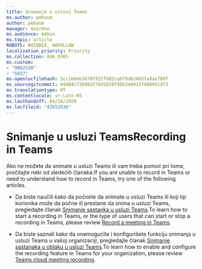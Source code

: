 ```yaml
---
title: Snimanje u usluzi Teams
ms.author: pebaum
author: pebaum
manager: mnirkhe
ms.audience: Admin
ms.topic: article
ROBOTS: NOINDEX, NOFOLLOW
localization_priority: Priority
ms.collection: Adm_O365
ms.custom:
- "9002530"
- "5037"
ms.openlocfilehash: 5cc160eb3d78f92ffb82cab79db2685fa9aef88f
ms.sourcegitcommit: 04484c73b96bf76d1b50796b3e8913f49095c4f3
ms.translationtype: HT
ms.contentlocale: sr-Latn-RS
ms.lasthandoff: 04/18/2020
ms.locfileid: "43553536"
---
```

# <a name="recording-in-teams"></a><span data-ttu-id="049eb-102">Snimanje u usluzi Teams</span><span class="sxs-lookup"><span data-stu-id="049eb-102">Recording in Teams</span></span>

<span data-ttu-id="049eb-103">Ako ne možete da snimate u usluzi Teams ili vam treba pomoć pri tome, pročitajte neki od sledećih članaka.</span><span class="sxs-lookup"><span data-stu-id="049eb-103">If you are unable to record in Teams or need to understand how to record in Teams, try one of the following articles.</span></span>

- <span data-ttu-id="049eb-104">Da biste naučili kako da počnete da snimate u usluzi Teams ili koji tip korisnika može da počne ili prestane da snima u usluzi Teams, pregledajte članak [Snimanje sastanka u usluzi Teams](https://support.office.com/client/34dfbe7f-b07d-4a27-b4c6-de62f1348c24).</span><span class="sxs-lookup"><span data-stu-id="049eb-104">To learn how to start a recording in Teams, or the type of users that can start or stop a recording in Teams, please review [Record a meeting in Teams](https://support.office.com/client/34dfbe7f-b07d-4a27-b4c6-de62f1348c24).</span></span>

- <span data-ttu-id="049eb-105">Da biste saznali kako da onemogućite i konfigurišete funkciju snimanja u usluzi Teams u vašoj organizaciji, pregledajte članak [Snimanje sastanaka u oblaku u usluzi Teams](https://docs.microsoft.com/microsoftteams/cloud-recording).</span><span class="sxs-lookup"><span data-stu-id="049eb-105">To learn how to enable and configure the recording feature in Teams for your organization, please review [Teams cloud meeting recording](https://docs.microsoft.com/microsoftteams/cloud-recording).</span></span>
